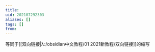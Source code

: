 ```yaml
---
title: 
uid: 202107292303
aliases: []
tags: []
from: 
---
```

等同于[[双向链接|λ:/obsidian中文教程/01 2021新教程/双向链接]]的缩写


